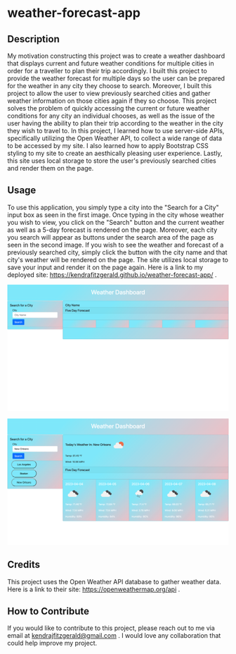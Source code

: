 # weather-forecast-app

## Description

My motivation constructing this project was to create a weather dashboard that displays current and future weather conditions for multiple cities in order for a traveller to plan their trip accordingly. I built this project to provide the weather forecast for multiple days so the user can be prepared for the weather in any city they choose to search. Moreover, I built this project to allow the user to view previously searched cities and gather weather information on those cities again if they so choose. This project solves the problem of quickly accessing the current or future weather conditions for any city an individual chooses, as well as the issue of the user having the ability to plan their trip according to the weather in the city they wish to travel to. In this project, I learned how to use server-side APIs, specifically utilizing the Open Weather API, to collect a wide range of data to be accessed by my site. I also learned how to apply Bootstrap CSS styling to my site to create an aesthically pleasing user experience. Lastly, this site uses local storage to store the user's previously searched cities and render them on the page.

## Usage

To use this application, you simply type a city into the "Search for a City" input box as seen in the first image. Once typing in the city whose weather you wish to view, you click on the "Search" button and the current weather as well as a 5-day forecast is rendered on the page. Moreover, each city you search will appear as buttons under the search area of the page as seen in the second image. If you wish to see the weather and forecast of a previously searched city, simply click the button with the city name and that city's weather will be rendered on the page. The site utilizes local storage to save your input and render it on the page again. Here is a link to my deployed site: https://kendrafitzgerald.github.io/weather-forecast-app/ .

![Homepage of weather dashboard site](./assets/images/homepageweather.png)

![Weather dashboard with city inputs displayed](./assets/images/weatherusage.png)


## Credits

This project uses the Open Weather API database to gather weather data. Here is a link to their site: https://openweathermap.org/api .


## How to Contribute

If you would like to contribute to this project, please reach out to me via email at kendrajfitzgerald@gmail.com . I would love any collaboration that could help improve my project.
